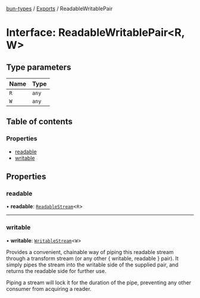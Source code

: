 [bun-types](https://oven-sh.github.io/bun-types/README.md) / [Exports](https://oven-sh.github.io/bun-types/modules.md) / ReadableWritablePair

# Interface: ReadableWritablePair<R, W\>

## Type parameters

| Name | Type |
| :------ | :------ |
| `R` | `any` |
| `W` | `any` |

## Table of contents

### Properties

- [readable](https://oven-sh.github.io/bun-types/interfaces/ReadableWritablePair.md#readable)
- [writable](https://oven-sh.github.io/bun-types/interfaces/ReadableWritablePair.md#writable)

## Properties

### readable

• **readable**: [`ReadableStream`](https://oven-sh.github.io/bun-types/modules.md#readablestream)<`R`\>

___

### writable

• **writable**: [`WritableStream`](https://oven-sh.github.io/bun-types/modules.md#writablestream)<`W`\>

Provides a convenient, chainable way of piping this readable stream through a transform stream (or any other { writable, readable } pair). It simply pipes the stream into the writable side of the supplied pair, and returns the readable side for further use.

Piping a stream will lock it for the duration of the pipe, preventing any other consumer from acquiring a reader.
